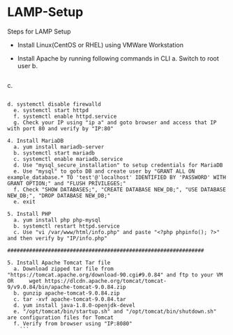 # LAMP-Setup


Steps for LAMP Setup

- Install Linux(CentOS or RHEL) using VMWare Workstation

- Install Apache by running following commands in CLI
a. Switch to root user
b. 
  ``` yum install httpd
c.
  ```systemctl stop firewalld

 d. systemctl disable firewalld
	e. systemctl start httpd
	f. systemctl enable httpd.service
	g. Check your IP using "ip a" and goto browser and access that IP with port 80 and verify by "IP:80"

4. Install MariaDB
	a. yum install mariadb-server
	b. systemctl start mariadb
	c. systemctl enable mariadb.service
	d. Use "mysql_secure_installation" to setup credentials for MariaDB
	e. Use "mysql" to goto DB and create user by "GRANT ALL ON example_database.* TO 'test'@'localhost' IDENTIFIED BY 'PASSWORD' WITH GRANT OPTION;" and "FLUSH PRIVILEGES;"
	f. Check "SHOW DATABASES;", "CREATE DATABASE NEW_DB;", "USE DATABASE NEW_DB;", "DROP DATABASE NEW_DB;"
	e. exit

5. Install PHP
	a. yum install php php-mysql
	b. systemctl restart httpd.service
	c. Use "vi /var/www/html/info.php" and paste "<?php phpinfo(); ?>" and then verify by "IP/info.php"

###############################################################

5. Install Apache Tomcat Tar file
	a. Download zipped tar file from "https://tomcat.apache.org/download-90.cgi#9.0.84" and ftp to your VM
OR	   wget https://dlcdn.apache.org/tomcat/tomcat-9/v9.0.84/bin/apache-tomcat-9.0.84.zip
	b. gunzip apache-tomcat-9.0.84.zip
	c. tar -xvf apache-tomcat-9.0.84.tar
	d. yum install java-1.8.0-openjdk-devel
	e. "/opt/tomcat/bin/startup.sh" and "/opt/tomcat/bin/shutdown.sh" are configuration files for Tomcat
	f. Verify from browser using "IP:8080"
	  ```
